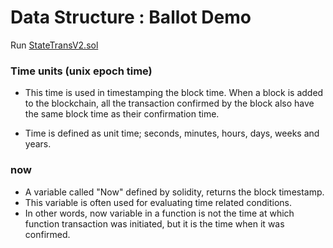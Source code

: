 # Data Structure : Ballot Demo

Run [StateTransV2.sol](https://github.com/ManjiriBirajdar/SmartContracts-Solidity/blob/main/contracts/StateTrans.sol)

### Time units (unix epoch time)
   - This time is used in timestamping the block time. When a block is added to the blockchain, all the transaction confirmed by the block also have the same block time as their confirmation time.

   - Time is defined as unit time; seconds, minutes, hours, days, weeks and years.

### now 
   - A variable called "Now" defined by solidity, returns the block timestamp. 
   - This variable is often used for evaluating time related conditions. 
   - In other words, now variable in a function is not the time at which        function transaction was initiated, but it is the time when it was confirmed. 
    

   
